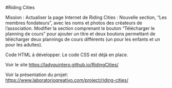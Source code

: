 #Riding Cities

Mission : Actualiser la page Internet de Riding Cities :
Nouvelle section, “Les membres fondateurs”, avec les noms et photos des créateurs de l’association.
Modifier la section comprenant le bouton “Télécharger le planning de cours” pour ajouter un titre et deux boutons permettant de télécharger deux plannings de cours différents (un pour les enfants et un pour les adultes).

Code HTML à développer.
Le code CSS est déjà en place. 

Voir le site
https://ladyquintero.github.io/RidingCities/

Voir la présentation du projet: 
https://www.laboratorioqreativo.com/project/riding-cities/
